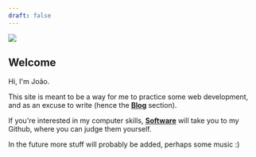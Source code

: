 ```yaml
---
draft: false
---
```


<div class="right">
<img class="profile" src="/Joao.jpg">
</div>

## Welcome

<div class="left">

Hi, I'm João.

This site is meant to be a way for me to
practice some web development, and as an
excuse to write
(hence the [__Blog__](/blog) section).

If you're interested in my computer skills,
[__Software__](https://github.com/segf00lt) will
take you to my Github, where you can judge them yourself.

In the future more stuff will probably be added,
perhaps some music :)
</div>
